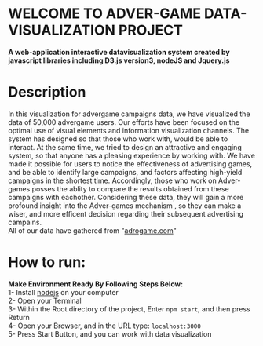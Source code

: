 # WELCOME TO ADVER-GAME DATA-VISUALIZATION PROJECT
**A web-application interactive datavisualization system created by javascript libraries including D3.js version3, nodeJS and Jquery.js<br>**
# Description
In this visualization for advergame campaigns data, we have visualized the data of 50,000 advergame users. Our efforts have been focused on the optimal use of visual elements and information visualization channels. The system has designed so that those who work with, would be able to interact. At the same time, we tried to design an attractive and engaging system, so that anyone has a pleasing experience by working with. We have made it possible for users to notice the effectiveness of advertising games, and be able to identify large campaigns, and factors affecting high-yield campaigns in the shortest time. Accordingly, those who work on Adver-games posses the ablity to compare the results obtained from these campaigns with eachother. Considering these data, they will gain a more profound insight into the Adver-games mechanism , so they can make a wiser, and more efficent decision regarding their subsequent advertising campains.<br>
All of our data have gathered from "[adrogame.com](https://adrogame.com/)"<br>
# How to run:<br>
**Make Environment Ready By Following Steps Below:**<br>
1- Install [nodejs](https://nodejs.org) on your computer<br>
2- Open your Terminal<br>
3- Within the Root directory of the project, Enter `npm start`, and then press Return<br>
4- Open your Browser, and in the URL type: `localhost:3000`<br>
5- Press Start Button, and you can work with data visualization <br>

